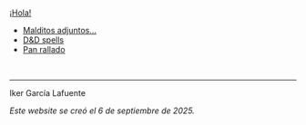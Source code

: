 <br>


[¡Hola!](https://ikergl.github.io/hola.html)

  - [Malditos adjuntos...](ttps://ikergl.github.io/malditos_adjuntos.html)
  - [D&D spells](https://ikergl.github.io/d&d_spells.html)
  - [Pan rallado](https://ikergl.github.io/pan_rallado.html)

<br>

___
Iker García Lafuente

_Este website se creó el 6 de septiembre de 2025._
